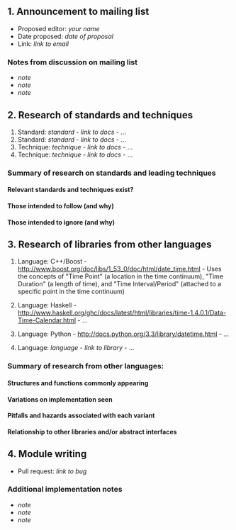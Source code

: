 ## 1. Announcement to mailing list

  - Proposed editor: _your name_
  - Date proposed: _date of proposal_
  - Link: _link to email_

###  Notes from discussion on mailing list

  - _note_
  - _note_
  - _note_

## 2. Research of standards and techniques

  1. Standard: _standard_
    - _link to docs_
    - ...
  2. Standard: _standard_
    - _link to docs_
    - ...
  1. Technique: _technique_
    - _link to docs_
    - ...
  2. Technique: _technique_
    - _link to docs_
    - ...

### Summary of research on standards and leading techniques
#### Relevant standards and techniques exist?
#### Those intended to follow (and why)
#### Those intended to ignore (and why)

## 3. Research of libraries from other languages

  1. Language: C++/Boost
    - http://www.boost.org/doc/libs/1_53_0/doc/html/date_time.html
    - Uses the concepts of "Time Point" (a location in the time continuum), "Time Duration" (a length of time), and "Time Interval/Period" (attached to a specific point in the time continuum)

  2. Language: Haskell
    - http://www.haskell.org/ghc/docs/latest/html/libraries/time-1.4.0.1/Data-Time-Calendar.html
    - ...
  3. Language: Python
    - http://docs.python.org/3.3/library/datetime.html
    - ...
  4. Language: _language_
    - _link to library_
    - ...

### Summary of research from other languages:
#### Structures and functions commonly appearing
#### Variations on implementation seen
#### Pitfalls and hazards associated with each variant
#### Relationship to other libraries and/or abstract interfaces

## 4. Module writing

  - Pull request: _link to bug_

### Additional implementation notes

  - _note_
  - _note_
  - _note_